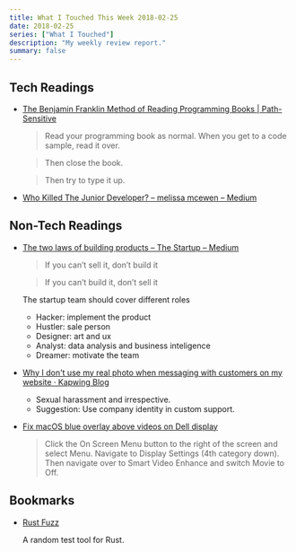 ```yaml
---
title: What I Touched This Week 2018-02-25
date: 2018-02-25
series: ["What I Touched"]
description: "My weekly review report."
summary: false
---
```


## Tech Readings

* [The Benjamin Franklin Method of Reading Programming Books | Path-Sensitive](http://www.pathsensitive.com/2018/01/the-benjamin-franklin-method-of-reading.html)

    > Read your programming book as normal. When you get to a code sample, read it over.

    > Then close the book.

    > Then try to type it up.

* [Who Killed The Junior Developer? – melissa mcewen – Medium](https://medium.com/@melissamcewen/who-killed-the-junior-developer-33e9da2dc58c)

<!--more-->

## Non-Tech Readings

* [The two laws of building products – The Startup – Medium](https://medium.com/swlh/the-two-laws-of-building-products-74880772c678)

    > If you can’t sell it, don’t build it

    > If you can’t build it, don’t sell it

    The startup team should cover different roles

    - Hacker: implement the product
    - Hustler: sale person
    - Designer: art and ux
    - Analyst: data analysis and business inteligence
    - Dreamer: motivate the team

* [Why I don't use my real photo when messaging with customers on my website · Kapwing Blog](https://www.kapwing.com/blog/why-i-dont-use-my-real-photo/)

    - Sexual harassment and irrespective.
    - Suggestion: Use company identity in custom support.

- [Fix macOS blue overlay above videos on Dell display](https://discussions.apple.com/message/21511262)

    > Click the On Screen Menu button to the right of the screen and select Menu. Navigate to Display Settings (4th category down). Then navigate over to Smart Video Enhance and switch Movie to Off.

## Bookmarks

- [Rust Fuzz](https://rust-fuzz.github.io/book/introduction.html#introduction)

    A random test tool for Rust.
